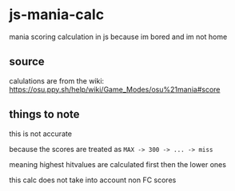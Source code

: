 # js-mania-calc
mania scoring calculation in js because im bored and im not home

## source
calulations are from the wiki:
https://osu.ppy.sh/help/wiki/Game_Modes/osu%21mania#score

## things to note
this is not accurate

because the scores are treated as `MAX -> 300 -> ... -> miss`

meaning highest hitvalues are calculated first
then the lower ones

this calc does not take into account non FC scores
